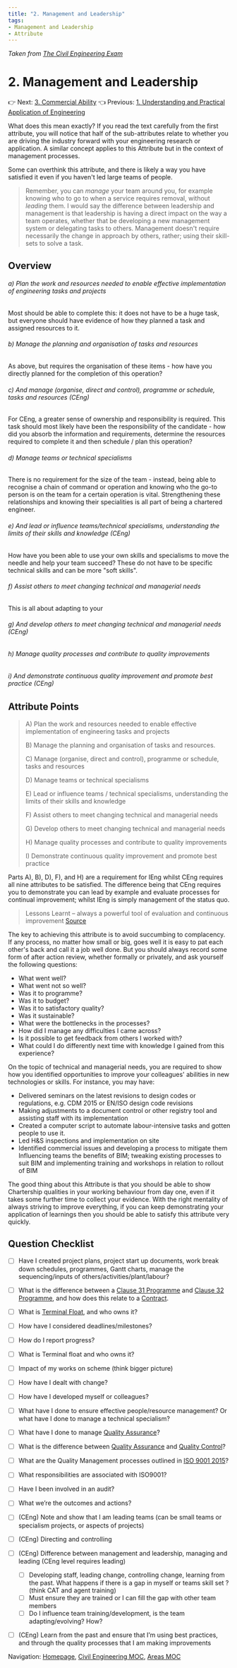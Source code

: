 ```yaml
---
title: "2. Management and Leadership"
tags: 
- Management and Leadership
- Attribute
---
```

*Taken from [The Civil Engineering Exam](https://thecivilengineeringexam.com/example-ice-written-exercise-submission/)*
# 2. Management and Leadership

👉 Next: [3. Commercial Ability](notes/Civil%20Engineering%20MOC/Professional%20Review%20MOC/3.%20Commercial%20Ability.md)
👈 Previous: [1. Understanding and Practical Application of Engineering](notes/Civil%20Engineering%20MOC/Professional%20Review%20MOC/1.%20Understanding%20and%20Practical%20Application%20of%20Engineering.md)

What does this mean exactly? If you read the text carefully from the first attribute, you will notice that half of the sub-attributes relate to whether you are driving the industry forward with your engineering research or application. A similar concept applies to this Attribute but in the context of management processes.

Some can overthink this attribute, and there is likely a way you have satisfied it even if you haven't led large teams of people.

> Remember, you can *manage* your team around you, for example knowing who to go to when a service requires removal, without *leading* them. I would say the difference between leadership and management is that leadership is having a direct impact on the way a team operates, whether that be developing a new management system or delegating tasks to others. Management doesn't require necessarily the change in approach by others, rather; using their skill-sets to solve a task.

## Overview
###### *a) Plan the work and resources needed to enable effective implementation of engineering tasks and projects*
Most should be able to complete this: it does not have to be a huge task, but everyone should have evidence of how they planned a task and assigned resources to it.

###### *b) Manage the planning and organisation of tasks and resources*
As above, but requires the organisation of these items - how have you directly planned for the completion of this operation?

###### *c) And manage (organise, direct and control), programme or schedule, tasks and resources (CEng)*
For CEng, a greater sense of ownership and responsibility is required. This task should most likely have been the responsibility of the candidate - how did you absorb the information and requirements, determine the resources required to complete it and then schedule / plan this operation?

###### *d) Manage teams or technical specialisms*
There is no requirement for the size of the team - instead, being able to recognise a chain of command or operation and knowing who the go-to person is on the team for a certain operation is vital. Strengthening these relationships and knowing their specialities is all part of being a chartered engineer.


###### *e) And lead or influence teams/technical specialisms, understanding the limits of their skills and knowledge (CEng)*
How have you been able to use your own skills and specialisms to move the needle and help your team succeed? These do not have to be specific technical skills and can be more "soft skills".


###### *f) Assist others to meet changing technical and managerial needs*
This is all about adapting to your 


###### *g) And develop others to meet changing technical and managerial needs (CEng)*



###### *h) Manage quality processes and contribute to quality improvements*



###### *i) And demonstrate continuous quality improvement and promote best practice (CEng)*




## Attribute Points

> A) Plan the work and resources needed to enable effective implementation of engineering tasks and projects
> 
> B) Manage the planning and organisation of tasks and resources.
> 
> C) Manage (organise, direct and control), programme or schedule, tasks and resources
> 
> D) Manage teams or technical specialisms
> 
> E) Lead or influence teams / technical specialisms, understanding the limits of their skills and knowledge
> 
> F) Assist others to meet changing technical and managerial needs
> 
> G) Develop others to meet changing technical and managerial needs
> 
> H) Manage quality processes and contribute to quality improvements
> 
> I) Demonstrate continuous quality improvement and promote best practice

Parts A), B), D), F), and H) are a requirement for IEng whilst CEng requires all nine attributes to be satisfied. The difference being that CEng requires you to demonstrate you can lead by example and evaluate processes for continual improvement; whilst IEng is simply management of the status quo.

> Lessons Learnt – always a powerful tool of evaluation and continuous improvement [Source](https://pixabay.com/en/photos/checklist/)

The key to achieving this attribute is to avoid succumbing to complacency. If any process, no matter how small or big, goes well it is easy to pat each other's back and call it a job well done. But you should always record some form of after action review, whether formally or privately, and ask yourself the following questions:

-   What went well?
-   What went not so well?
-   Was it to programme?
-   Was it to budget?
-   Was it to satisfactory quality?
-   Was it sustainable?
-   What were the bottlenecks in the processes?
-   How did I manage any difficulties I came across?
-   Is it possible to get feedback from others I worked with?
-   What could I do differently next time with knowledge I gained from this experience?


On the topic of technical and managerial needs, you are required to show how you identified opportunities to improve your colleagues' abilities in new technologies or skills. For instance, you may have:

-   Delivered seminars on the latest revisions to design codes or regulations, e.g. CDM 2015 or EN/ISO design code revisions
-   Making adjustments to a document control or other registry tool and assisting staff with its implementation
-   Created a computer script to automate labour-intensive tasks and gotten people to use it.
-   Led H&S inspections and implementation on site
-   Identified commercial issues and developing a process to mitigate them  
    Influencing teams the benefits of BIM; tweaking existing processes to suit BIM and implementing training and workshops in relation to rollout of BIM

The good thing about this Attribute is that you should be able to show Chartership qualities in your working behaviour from day one, even if it takes some further time to collect your evidence. With the right mentality of always striving to improve everything, if you can keep demonstrating your application of learnings then you should be able to satisfy this attribute very quickly.

## Question Checklist

- [ ] Have I created project plans, project start up documents, work break down schedules, programmes, Gantt charts, manage the sequencing/inputs of others/activities/plant/labour? 
- [ ] What is the difference between a [Clause 31 Programme](notes/Clause%2031%20Programme.md) and [Clause 32 Programme](notes/Clause%2032%20Programme.md), and how does this relate to a [Contract](notes/Civil%20Engineering%20MOC/Commercial%20MOC/Contract.md).
- [ ] What is [Terminal Float](notes/Terminal%20Float.md), and who owns it?
- [ ] How have I considered deadlines/milestones? 
- [ ] How do I report progress?  
- [ ] What is Terminal float and who owns it? 
- [ ] Impact of my works on scheme (think bigger picture) 
- [ ] How have I dealt with change? 
- [ ] How have I developed myself or colleagues? 
- [ ] What have I done to ensure effective people/resource management? Or what have I done to manage a technical specialism? 
- [ ] What have I done to manage [Quality Assurance](notes/Quality%20Assurance.md)? 
- [ ] What is the difference between [Quality Assurance](notes/Quality%20Assurance.md) and [Quality Control](notes/Quality%20Control.md)?
- [ ] What are the Quality Management processes outlined in [ISO 9001 2015](notes/ISO%209001%202015.md)?
- [ ] What responsibilities are associated with ISO9001? 
- [ ] Have I been involved in an audit?  
- [ ] What we’re the outcomes and actions? 
- [ ] (CEng) Note and show that I am leading teams (can be small teams or specialism projects, or aspects of projects) 
- [ ] (CEng) Directing and controlling  
- [ ] (CEng) Difference between management and leadership, managing and leading (CEng level requires leading) 
	- [ ]   Developing staff, leading change, controlling change, learning from the past. What happens if there is a gap in myself or teams skill set ?(think CAT and agent training)  
	- [ ]   Must ensure they are trained or I can fill the gap with other team members 
	- [ ]   Do I influence team training/development, is the team adapting/evolving? How?  
- [ ]  (CEng) Learn from the past and ensure that I’m using best practices, and through the quality processes that I am making improvements









Navigation: [Homepage](_index.md), [Civil Engineering MOC](notes/Civil%20Engineering%20MOC/Civil%20Engineering%20MOC.md), [Areas MOC](Areas%20MOC)
